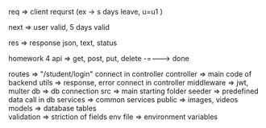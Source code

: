 req  => client requrst (ex -> s days leave, u=u1 )

next => user valid, 5 days valid 

res => response json, text, status

homework
4 api => get, post, put, delete   -=---> done

routes      => "/student/login"             connect in controller
controller  => main code of backend
utils       => response, error              connect in controller
middleware  => jwt, multer
db          => db connection
src         => main starting folder
seeder      => predefined data              call in db
services    => common services
public      => images, videos
models      => database tables   
validation  => striction of fields
env file    => environment variables